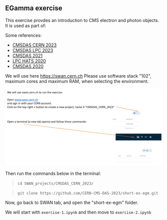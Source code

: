 EGamma exercise
---------------
This exercise provdes an introduction to CMS electron and photon objects. It is used as part of:

Some references:
 - [CMSDAS CERN 2023](https://indico.cern.ch/event/1257234/)
 - [CMSDAS LPC 2023](https://twiki.cern.ch/twiki/bin/view/CMS/SWGuideCMSDataAnalysisSchoolLPC2023EGammaShortExercise)
 - [CMSDAS 2021](https://twiki.cern.ch/twiki/bin/view/CMS/SWGuideCMSDataAnalysisSchoolLPC2021EGammaExercise)
 - [LPC HATS 2020](https://twiki.cern.ch/twiki/bin/view/CMS/EGammaHATSatLPC2020)
 - [CMSDAS 2020](https://twiki.cern.ch/twiki/bin/view/CMS/SWGuideCMSDataAnalysisSchoolLPC2020EGammaExercise)

We will use here https://swan.cern.ch
Please use software stack "102", maximum cores and maximum RAM, when selecting the environment.

![](Pics/instr.PNG)

Then run the commands below in the terminal:

>`cd SWAN_projects/CMSDAS_CERN_2023/`

>`git clone https://github.com/CERN-CMS-DAS-2023/short-ex-egm.git`

Now, go back to SWAN tab, and open the "short-ex-egm" folder.

We will start with `exercise-1.ipynb` and then move to `exercise-2.ipynb`
